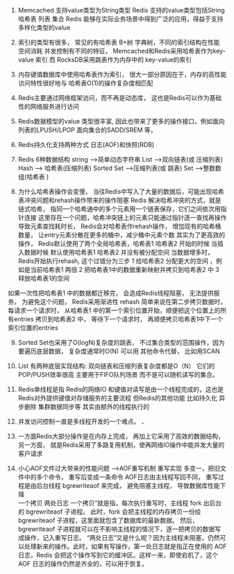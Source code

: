 1.  Memcached 支持value类型为String类型
Redis 支持的value类型包括String 哈希表 列表 集合 
Redis 能够在实际业务场景中得到广泛的应用，得益于支持多样化类型的value

2. 索引的类型有很多， 常见的有哈希表 B+树   字典树，不同的索引结构在性能 空间消耗
并发控制有不同的特征， Memcached和Redis采用哈希表作为key-value 索引
而 RocksDB采用跳表作为内存中的 key-value的索引

3. 内存键值数据库中使用哈希表作为索引， 很大一部分原因在于，内存的高性能访问特性很好地与
哈希表O(1)的操作复杂度相匹配

4. Redis主要通过网络框架访问，而不再是动态库， 这也是Redis可以作为基础性的网络服务进行访问

5. Redis数据模型的value 类型很丰富, 因此也带来了更多的操作接口，例如面向列表的LPUSH/LPOP
面向集合的SADD/SREM 等， 

6. Redis持久化支持两种方式   日志(AOF)和快照(RDB) 

7. Redis 6种数据结构  string -->简单动态字符串   List -->双向链表(或 压缩列表)
Hash --> 哈希表(压缩列表)   Sorted Set -->压缩列表(或 跳表)   Set -->整数数组(哈希表  )

8. 为什么哈希表操作会变慢， 当往Redis中写入了大量的数据后，可能出现哈希表冲突问题和rehash操作带来的操作阻塞
Redis 解决哈希冲突的方式，就是链式哈希， 指同一个哈希通中的多个元素用一个链表保存，它们之间依次用指针连接
这里存在一个问题，哈希冲突链上的元素只能通过指针逐一查找再操作
导致元素查找耗时长， Redis会对哈希表作rehash操作， 增加现有的哈希桶数量， 让entry元素分散在更多的桶中，减少桶中元素个数
其实为了更高效的操作， Redis默认使用了两个全局哈希表，哈希表1  哈希表2 
开始的时候  当插入数据时候 默认使用哈希表1  哈希表2 并没有被分配空间
当数据增多时， Redis开始执行rehash, 这个过错分为三步 
1 给哈希表2 分配更大的空间  ，例如是当前哈希表1 两倍
2 把哈希表1中的数据重新映射并拷贝到哈希表2 中
3 释放哈希表1的空间

如果一次性把哈希表1 中的数据都迁移完， 会造成Redis线程阻塞， 无法提供服务，
为避免这个问题， Redis采用渐进性 rehash
简单来说在第二步拷贝数据时， 每请求一个请求时， 从哈希表1 中的第一个索引位置开始，顺便把这个位置上的所有entries
拷贝到哈希表2 中， 等待下一个请求时， 再顺便拷贝哈希表1中下一个索引位置的entries 

9. Sorted Set也采用了O(logN)复杂度的跳表， 不过集合类型的范围操作，因为要遍历底层数据， 复杂度通常时O(N) 可以用
其他命令代替， 比如用SCAN

10. List  有两种底层实现结构:  双向链表和压缩列表复杂度都是O（N） 它们的POP/PUSH效率很高 主要用于FIFO队列场景
而不是可以随机读写的集合。

11. Redis单线程是指 Redis的网络IO 和键值对读写是由一个线程完成的，这也是Redis对外提供键值对存储服务的主要流程
但Redis的其他功能 比如持久化 异步删除  集群数据同步等  其实由额外的线程执行的

12. 并发访问控制一直是多线程开发的一个难点。 、

13. 一方面Redis大部分操作是在内存上完成， 再加上它采用了高效的数据结构， 
另一方面， 就是Redis采用了多路复用机制，使再网络IO操作中能并发大量的客户请求

14. 小心AOF文件过大带来的性能问题  -->AOF重写机制
重写实现 多变一，把旧文件中的多个命令， 重写后变成一条命令
AOF日志由主线程写回不同， 重写过程是由后台线程 bgrewriteaof 来完成，
避免阻塞主线程， 导致数据库性能下降  
一个拷贝  两处日志
一个拷贝”就是指，每次执行重写时，主线程 fork 出后台的 bgrewriteaof 子进程。
此时，fork 会把主线程的内存拷贝一份给 bgrewriteaof 子进程，这里面就包含了数据库的最新数据。
然后，bgrewriteaof 子进程就可以在不影响主线程的情况下，逐一把拷贝的数据写成操作，记入重写日志。
“两处日志”又是什么呢？因为主线程未阻塞，仍然可以处理新来的操作。此时，如果有写操作，第一处日志就是指正在使用的 AOF 日志，Redis 会把这个操作写到它的缓冲区。这样一来，即使宕机了，这个 AOF 日志的操作仍然是齐全的，可以用于恢复。

